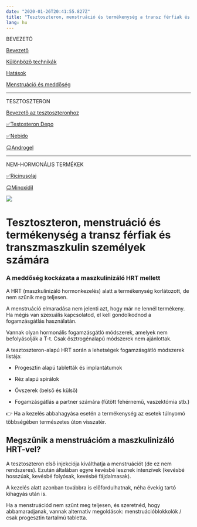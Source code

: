 ```yaml
---
date: "2020-01-26T20:41:55.827Z"
title: "Tesztoszteron, menstruáció és termékenység a transz férfiak és transzmaszkulin személyek számára"
lang: hu
---
```


<div class="floating-columns">

<div class="floating-bar">

BEVEZETÕ

[Bevezetõ](/#/entry?id=maszkulinizalo-hormonterapia)

[Különbözõ technikák](/#/entry?id=maszkulinizalo-hormonterapia-technikak)

[Hatások](/#/entry?id=maszkulinizalo-hormonterapia-hatasok)

[Menstruáció és meddőség](/#/entry?id=maszkulinizalo-hormonterapia-menstruacio-meddoseg)

<hr />

TESZTOSZTERON

[Bevezetõ az tesztoszteronhoz](/#/entry?id=tesztoszteron)

[✅Testosteron Depo](/#/entry?id=testosteron-depo)

[✅Nebido](/#/entry?id=nebido)

[😐Androgel](/#/entry?id=androgel)

<hr />

NEM-HORMONÁLIS TERMÉKEK

[✅Ricinusolaj](/#/entry?id=ricinusolaj)

[😐Minoxidil](/#/entry?id=minoxidil)

</div>

<div class="wiki-content">

<div class="header-image"><img src="assets/images/undraw_medical_care.svg" /></div>

# Tesztoszteron, menstruáció és termékenység a transz férfiak és transzmaszkulin személyek számára

### A meddőség kockázata a maszkulinizáló HRT mellett
A HRT (maszkulinizáló hormonkezelés) alatt a termékenység korlátozott, de nem szűnik meg teljesen.

A menstruáció elmaradása nem jelenti azt, hogy már ne lennél termékeny. Ha mégis van szexuális kapcsolatod, el kell gondolkodnod a fogamzásgátlás használatán.

Vannak olyan hormonális fogamzásgátló módszerek, amelyek nem befolyásolják a T-t. Csak ösztrogénalapú módszerek nem ajánlottak.

A tesztoszteron-alapú HRT során a lehetségek fogamzásgátló módszerek listája:

* Progesztin alapú tabletták és implantátumok

* Réz alapú spirálok

* Óvszerek (belső és külső)

* Fogamzásgátlás a partner számára (fűtött fehérnemű, vaszektómia stb.)

<div class="infobox info">

👉 Ha a kezelés abbahagyása esetén a termékenység az esetek túlnyomó többségében természetes úton visszatér.

</div>

## Megszűnik a menstruációm a maszkulinizáló HRT-vel?

A tesztoszteron első injekciója kiválthatja a menstruációt (de ez nem rendszeres). Ezután általában egyre kevésbé lesznek intenzívek (kevésbé hosszúak, kevésbé folyósak, kevésbé fájdalmasak).

A kezelés alatt azonban továbbra is előfordulhatnak, néha évekig tartó kihagyás után is.

Ha a menstruációd nem szűnt meg teljesen, és szeretnéd, hogy abbamaradjanak, vannak alternatív megoldások: menstruációblokkolók / csak progesztin tartalmú tabletta.

</div>
